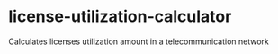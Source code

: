 # license-utilization-calculator
Calculates licenses utilization amount in a telecommunication network

